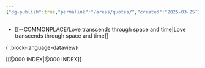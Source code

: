 ```yaml
---
{"dg-publish":true,"permalink":"/areas/quotes/","created":"2025-03-25T19:02:53.416+08:00"}
---
```



- [[--COMMONPLACE/Love transcends through space and time\|Love transcends through space and time]]

{ .block-language-dataview}



[[@000 INDEX\|@000 INDEX]]
